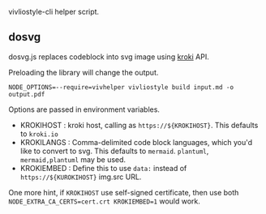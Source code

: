 vivliostyle-cli helper script.

## dosvg
dosvg.js replaces codeblock into svg image using [kroki](https://kroki.io/) API.

Preloading the library will change the output.

```
NODE_OPTIONS=--require=vivhelper vivliostyle build input.md -o output.pdf
```

Options are passed in environment variables.
- KROKIHOST : kroki host, calling as `https://${KROKIHOST}`. This defaults to `kroki.io`
- KROKILANGS : Comma-delimited code block languages, which you'd like to convert to svg. This defaults to `mermaid`. `plantuml`, `mermaid,plantuml` may be used.
- KROKIEMBED : Define this to use `data:` instead of `https://${KUROKIHOST}` img.src URL.

One more hint, if `KROKIHOST` use self-signed certificate, then use both `NODE_EXTRA_CA_CERTS=cert.crt KROKIEMBED=1` would work.
